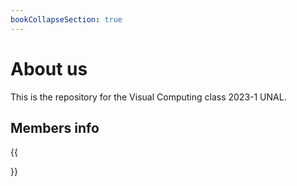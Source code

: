 ```yaml
---
bookCollapseSection: true
---
```


# About us

This is the repository for the Visual Computing class 2023-1 UNAL.

## Members info
{{<section>}}
